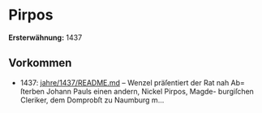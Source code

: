 # Pirpos

**Ersterwähnung:** 1437

## Vorkommen
- 1437: [jahre/1437/README.md](../jahre/1437/README.md) – Wenzel präſentiert der Rat nah Ab=
ſterben Johann Pauls einen andern, Nickel Pirpos, Magde-
burgiſchen Cleriker, dem Domprobſt zu Naumburg m...
